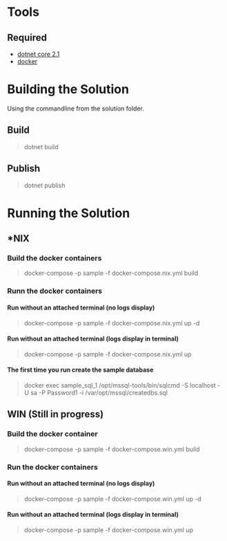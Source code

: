 # Tools
## Required
* [dotnet core 2.1](https://www.microsoft.com/net/learn/get-started/windows#windowscmd)
* [docker](https://www.docker.com)

# Building the Solution
Using the commandline from the solution folder.

## Build
> dotnet build

## Publish
> dotnet publish

# Running the Solution
## *NIX
### Build the docker containers 
> docker-compose -p sample -f docker-compose.nix.yml build

### Runn the docker containers
#### Run without an attached terminal (no logs display)
> docker-compose -p sample -f docker-compose.nix.yml up -d

#### Run without an attached terminal (logs display in terminal)
> docker-compose -p sample -f docker-compose.nix.yml up

#### The first time you run create the sample database
> docker exec sample_sql_1 /opt/mssql-tools/bin/sqlcmd -S localhost -U sa -P Password1 -i /var/opt/mssql/createdbs.sql

## WIN (Still in progress)
### Build the docker container
> docker-compose -p sample -f docker-compose.win.yml build

### Run the docker containers
#### Run without an attached terminal (no logs display)
> docker-compose -p sample -f docker-compose.win.yml up -d

#### Run without an attached terminal (logs display in terminal)
> docker-compose -p sample -f docker-compose.win.yml up